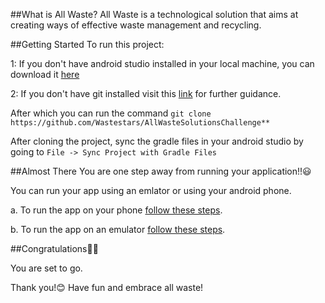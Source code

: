 ##What is All Waste?
All Waste is a technological solution that aims at creating ways of effective waste management and recycling.


##Getting Started
To run this project:

1: If you don't have android studio installed in your local machine, you can download it [here](https://developer.android.com/studio)

2: If you don't have git installed visit this [link](https://git-scm.com/book/en/v2/Getting-Started-Installing-Git) for further guidance.

After which you can run the command `git clone https://github.com/Wastestars/AllWasteSolutionsChallenge**`

After cloning the project, sync the gradle files in your android studio by going to `File -> Sync Project with Gradle Files`


##Almost There
You are one step away from running your application!!😃

You can run your app using an emlator or using your android phone. 

a. To run the app on your phone [follow these steps](https://developer.android.com/studio/run/device).

b. To run the app on an emulator [follow these steps](https://developer.android.com/studio/run/emulator).

##Congratulations🥳🥳

You are set to go.

Thank you!😊 Have fun and embrace all waste!

